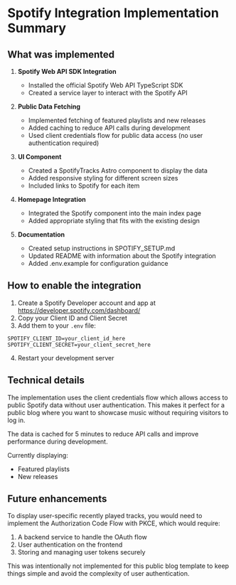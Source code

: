 # Spotify Integration Implementation Summary

## What was implemented

1. **Spotify Web API SDK Integration**
   - Installed the official Spotify Web API TypeScript SDK
   - Created a service layer to interact with the Spotify API

2. **Public Data Fetching**
   - Implemented fetching of featured playlists and new releases
   - Added caching to reduce API calls during development
   - Used client credentials flow for public data access (no user authentication required)

3. **UI Component**
   - Created a SpotifyTracks Astro component to display the data
   - Added responsive styling for different screen sizes
   - Included links to Spotify for each item

4. **Homepage Integration**
   - Integrated the Spotify component into the main index page
   - Added appropriate styling that fits with the existing design

5. **Documentation**
   - Created setup instructions in SPOTIFY_SETUP.md
   - Updated README with information about the Spotify integration
   - Added .env.example for configuration guidance

## How to enable the integration

1. Create a Spotify Developer account and app at https://developer.spotify.com/dashboard/
2. Copy your Client ID and Client Secret
3. Add them to your `.env` file:

```
SPOTIFY_CLIENT_ID=your_client_id_here
SPOTIFY_CLIENT_SECRET=your_client_secret_here
```

4. Restart your development server

## Technical details

The implementation uses the client credentials flow which allows access to public Spotify data without user authentication. This makes it perfect for a public blog where you want to showcase music without requiring visitors to log in.

The data is cached for 5 minutes to reduce API calls and improve performance during development.

Currently displaying:
- Featured playlists
- New releases

## Future enhancements

To display user-specific recently played tracks, you would need to implement the Authorization Code Flow with PKCE, which would require:
1. A backend service to handle the OAuth flow
2. User authentication on the frontend
3. Storing and managing user tokens securely

This was intentionally not implemented for this public blog template to keep things simple and avoid the complexity of user authentication.